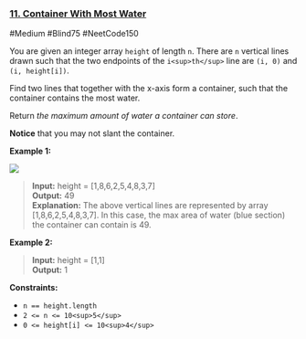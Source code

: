 ### [11. Container With Most Water](https://leetcode.com/problems/container-with-most-water/)

#Medium #Blind75 #NeetCode150

You are given an integer array `height` of length `n`. There are `n` vertical lines drawn such that the two endpoints of the `i<sup>th</sup>` line are `(i, 0)` and `(i, height[i])`.

Find two lines that together with the x-axis form a container, such that the container contains the most water.

Return _the maximum amount of water a container can store_.

**Notice** that you may not slant the container.

**Example 1:**

![](https://s3-lc-upload.s3.amazonaws.com/uploads/2018/07/17/question_11.jpg)

> **Input:** height = \[1,8,6,2,5,4,8,3,7\]  
> **Output:** 49  
> **Explanation:** The above vertical lines are represented by array \[1,8,6,2,5,4,8,3,7\]. In this case, the max area of water (blue section) the container can contain is 49.

**Example 2:**

> **Input:** height = \[1,1\]  
> **Output:** 1

**Constraints:**

- `n == height.length`
- `2 <= n <= 10<sup>5</sup>`
- `0 <= height[i] <= 10<sup>4</sup>`
